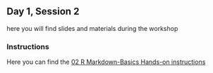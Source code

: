 ## Day 1, Session 2

here you will find slides and materials during the workshop


### Instructions

Here you can find the [02 R Markdown-Basics Hands-on instructions](https://github.com/lisallreiber/R-Workshop/blob/master/02_RMarkdown-Basics/Instructions.md)  
